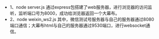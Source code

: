 + 1、node server.js 通过express包搭建了web服务器，进行浏览器的访问监听，监听端口号为8000，成功给浏览器返回一个大幕布。
+ 2、node weixin_ws2.js 其中，微信测试号服务器与自己的服务器通过8080端口通信；大幕布html与自己的服务器通过9530端口，进行websocket通信。
